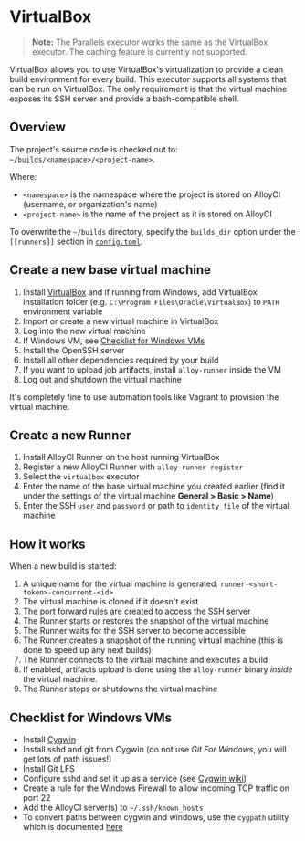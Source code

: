 # VirtualBox

>**Note:**
The Parallels executor works the same as the VirtualBox executor. The
caching feature is currently not supported.

VirtualBox allows you to use VirtualBox's virtualization to provide a clean
build environment for every build. This executor supports all systems that can
be run on VirtualBox. The only requirement is that the virtual machine exposes
its SSH server and provide a bash-compatible shell.

## Overview

The project's source code is checked out to: `~/builds/<namespace>/<project-name>`.

Where:

- `<namespace>` is the namespace where the project is stored on AlloyCI (username, or organization's name)
- `<project-name>` is the name of the project as it is stored on AlloyCI

To overwrite the `~/builds` directory, specify the `builds_dir` option under
the `[[runners]]` section in
[`config.toml`](../configuration/advanced-configuration.md).

## Create a new base virtual machine

1. Install [VirtualBox](https://www.virtualbox.org) and if running from Windows,
   add VirtualBox installation folder (e.g. `C:\Program Files\Oracle\VirtualBox`)
   to `PATH` environment variable
1. Import or create a new virtual machine in VirtualBox
1. Log into the new virtual machine
1. If Windows VM, see [Checklist for Windows VMs](#checklist-for-windows-vms)
1. Install the OpenSSH server
1. Install all other dependencies required by your build
1. If you want to upload job artifacts, install `alloy-runner` inside the VM 
1. Log out and shutdown the virtual machine

It's completely fine to use automation tools like Vagrant to provision the
virtual machine.

## Create a new Runner

1. Install AlloyCI Runner on the host running VirtualBox
1. Register a new AlloyCI Runner with `alloy-runner register`
1. Select the `virtualbox` executor
1. Enter the name of the base virtual machine you created earlier (find it under
   the settings of the virtual machine **General > Basic > Name**)
1. Enter the SSH `user` and `password` or path to `identity_file` of the
   virtual machine

## How it works

When a new build is started:

1. A unique name for the virtual machine is generated: `runner-<short-token>-concurrent-<id>`
1. The virtual machine is cloned if it doesn't exist
1. The port forward rules are created to access the SSH server
1. The Runner starts or restores the snapshot of the virtual machine
1. The Runner waits for the SSH server to become accessible
1. The Runner creates a snapshot of the running virtual machine (this is done
   to speed up any next builds)
1. The Runner connects to the virtual machine and executes a build
1. If enabled, artifacts upload is done using the `alloy-runner` binary *inside* the virtual machine.
1. The Runner stops or shutdowns the virtual machine

## Checklist for Windows VMs
* Install [Cygwin]
* Install sshd and git from Cygwin (do not use *Git For Windows*, you will get lots of path issues!)
* Install Git LFS
* Configure sshd and set it up as a service (see [Cygwin wiki](http://cygwin.wikia.com/wiki/Sshd))
* Create a rule for the Windows Firewall to allow incoming TCP traffic on port 22
* Add the AlloyCI server(s) to `~/.ssh/known_hosts`
* To convert paths between cygwin and windows, use the `cygpath` utility which is documented [here](http://cygwin.wikia.com/wiki/Cygpath_utility)

[cygwin]: https://cygwin.com/
